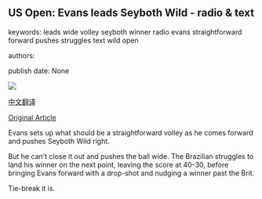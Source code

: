 ## US Open: Evans leads Seyboth Wild - radio & text

keywords: leads wide volley seyboth winner radio evans straightforward forward pushes struggles text wild open

authors: 

publish date: None

![](https://www.bbc.com//m.files.bbci.co.uk/modules/bbc-morph-sport-seo-meta/1.19.0/images/bbc-sport-logo.png)

[中文翻译](US%20Open%3A%20Evans%20leads%20Seyboth%20Wild%20-%20radio%20%26%20text_zh.md)

[Original Article](https://www.bbc.com/sport/live/tennis/50974157)

Evans sets up what should be a straightforward volley as he comes forward and pushes Seyboth Wild right.

But he can't close it out and pushes the ball wide. The Brazilian struggles to land his winner on the next point, leaving the score at 40-30, before bringing Evans forward with a drop-shot and nudging a winner past the Brit.

Tie-break it is.